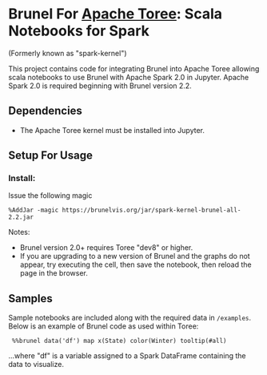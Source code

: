 # Brunel For [Apache Toree](https://github.com/apache/incubator-toree):  Scala Notebooks for Spark
(Formerly known as "spark-kernel")

This project contains code for integrating Brunel into Apache Toree allowing scala notebooks to use Brunel with Apache Spark 2.0 in Jupyter.  Apache Spark 2.0 is required beginning with Brunel version 2.2.

## Dependencies

* The Apache Toree kernel must be installed into Jupyter.

## Setup For Usage

### Install:

Issue the following magic

```
%AddJar -magic https://brunelvis.org/jar/spark-kernel-brunel-all-2.2.jar
```

Notes:
* Brunel version 2.0+ requires Toree "dev8" or higher.  
* If you are upgrading to a new version of Brunel and the graphs do not appear, try executing the cell, then save the notebook, then reload the page in the browser.


## Samples

Sample notebooks are included along with the required data in `/examples`.  Below is an example of Brunel code as used within Toree:

```
 %%brunel data('df') map x(State) color(Winter) tooltip(#all)
```

...where "df" is a variable assigned to a Spark DataFrame containing the data to visualize.
